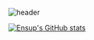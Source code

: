 ![header](https://capsule-render.vercel.app/api?type=waving&color=gradient&height=300&section=header&text=Ensup%20Choi&fontSize=90&animation=twinkling)

[![Ensup's GitHub stats](https://github-readme-stats.vercel.app/api?username=ensup)](https://github.com/ensup/)
